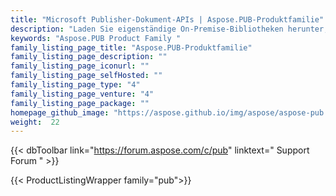 ```yaml
---
title: "Microsoft Publisher-Dokument-APIs | Aspose.PUB-Produktfamilie"
description: "Laden Sie eigenständige On-Premise-Bibliotheken herunter, um PUB-Dokumente zu verarbeiten und zu konvertieren, ohne dass Microsoft Publisher oder Automation erforderlich sind."
keywords: "Aspose.PUB Product Family "
family_listing_page_title: "Aspose.PUB-Produktfamilie"
family_listing_page_description: ""
family_listing_page_iconurl: ""
family_listing_page_selfHosted: ""
family_listing_page_type: "4"
family_listing_page_venture: "4"
family_listing_page_package: ""
homepage_github_image: "https://aspose.github.io/img/aspose/aspose-pub.png"
weight:  22
---
```


{{< dbToolbar link="https://forum.aspose.com/c/pub" linktext=" Support Forum " >}}

{{< ProductListingWrapper family="pub">}}

